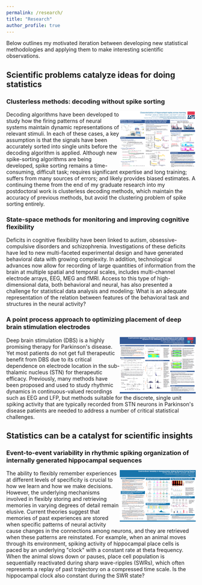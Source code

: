 ```yaml
---
permalink: /research/
title: "Research"
author_profile: true
---
```


Below outlines my motivated iteration between developing new statistical methodologies and applying them to make interesting scientific observations.

Scientific problems catalyze ideas for doing statistics
------

### Clusterless methods: decoding without spike sorting

<a href="/images/sfn16.png"><img align="right" src="/images/sfn16.png" alt="clusterless" width="40%"/></a> Decoding algorithms have been developed to study how the firing patterns of neural systems maintain dynamic representations of relevant stimuli. In each of these cases, a key assumption is that the signals have been accurately sorted into single units before the decoding algorithm is applied. Although new spike-sorting algorithms are being developed, spike sorting remains a time-consuming, difficult task; requires significant expertise and long training; suffers from many sources of errors; and likely provides biased estimates. A continuing theme from the end of my graduate research into my postdoctoral work is clusterless decoding methods, which maintain the accuracy of previous methods, but avoid the clustering problem of spike sorting entirely.

### State-space methods for monitoring and improving cognitive flexibility

Deficits in cognitive flexibility have been linked to autism, obsessive-compulsive disorders and schizophrenia. Investigations of these deficits have led to new multi-faceted experimental design and have generated behavioral data with growing complexity. In addition, technological advances now allow for recording of large quantities of information from the brain at multiple spatial and temporal scales, includes multi-channel electrode arrays, EEG, MEG and fMRI. Access to this type of high-dimensional data, both behavioral and neural, has also presented a challenge for statistical data analysis and modeling: What is an adequate representation of the relation between features of the behavioral task and structures in the neural activity?

### A point process approach to optimizing placement of deep brain stimulation electrodes

<a href="/images/sfn14.png"><img align="right" src="/images/sfn14.png" alt="DBS" width="40%"/></a> Deep brain stimulation (DBS) is a highly promising therapy for Parkinson's disease. Yet most patients do not get full therapeutic benefit from DBS due to its critical dependence on electrode location in the sub-thalamic nucleus (STN) for therapeutic efficacy. Previously, many methods have been proposed and used to study rhythmic dynamics in continuous-valued recordings such as EEG and LFP, but methods suitable for the discrete, single unit spiking activity that are typically recorded from STN neurons in Parkinson's disease patients are needed to address a number of critical statistical challenges.



Statistics can be a catalyst for scientific insights
------

### Event-to-event variability in rhythmic spiking organization of internally generated hippocampal sequences

<a href="/images/cosyne19.png"><img align="right" src="/images/cosyne19.png" alt="variability" width="40%"/></a> The ability to flexibly remember experiences at different levels of specificity is crucial to how we learn and how we make decisions.  However, the underlying mechanisms involved in flexibly storing and retrieving memories in varying degrees of detail remain elusive. Current theories suggest that memories of past experiences are stored when specific patterns of neural activity cause changes in the connections among neurons, and they are retrieved when these patterns are reinstated. For example, when an animal moves through its environment, spiking activity of hippocampal place cells is paced by an underlying "clock" with a constant rate at theta frequency.  When the animal slows down or pauses, place cell population is sequentially reactivated during sharp wave-ripples (SWRs), which often represents a replay of past trajectory on a compressed time scale. Is the hippocampal clock also constant during the SWR state?
